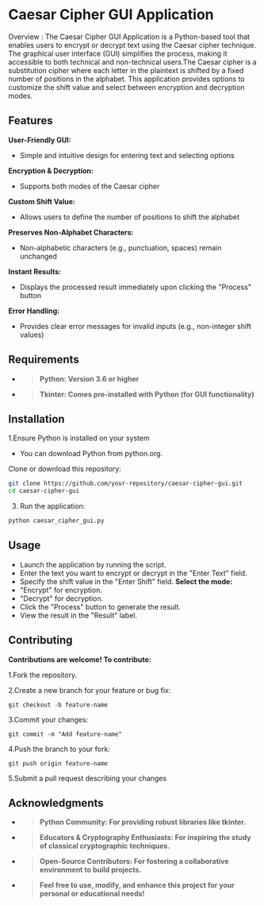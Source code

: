  # Caesar Cipher GUI Application

Overview : 
The Caesar Cipher GUI Application is a Python-based tool that enables users to encrypt or decrypt text using the Caesar cipher technique. The graphical user interface (GUI) simplifies the process, making it accessible to both technical and non-technical users.The Caesar cipher is a substitution cipher where each letter in the plaintext is shifted by a fixed number of positions in the alphabet. This application provides options to customize the shift value and select between encryption and decryption modes.

## Features
**User-Friendly GUI:**

  - Simple and intuitive design for entering text and selecting options

**Encryption & Decryption:**

  - Supports both modes of the Caesar cipher
    
**Custom Shift Value:**

  - Allows users to define the number of positions to shift the alphabet
    
**Preserves Non-Alphabet Characters:**

  - Non-alphabetic characters (e.g., punctuation, spaces) remain unchanged
    
**Instant Results:**

  - Displays the processed result immediately upon clicking the "Process" button
    
**Error Handling:**

  - Provides clear error messages for invalid inputs (e.g., non-integer shift values)
    
## Requirements

  - >**Python: Version 3.6 or higher**
  - >**Tkinter: Comes pre-installed with Python (for GUI functionality)**

## Installation

1.Ensure Python is installed on your system
    
  - You can download Python from python.org.
         
Clone or download this repository:
```bash
git clone https://github.com/your-repository/caesar-cipher-gui.git
cd caesar-cipher-gui
```

3. Run the application:
```bash
python caesar_cipher_gui.py
```
## Usage
 - Launch the application by running the script.
 - Enter the text you want to encrypt or decrypt in the "Enter Text" field. 
 - Specify the shift value in the "Enter Shift" field.
**Select the mode:**
 - "Encrypt" for encryption.
 - "Decrypt" for decryption.
 - Click the "Process" button to generate the result.
 - View the result in the "Result" label.

## Contributing
   **Contributions are welcome! To contribute:**

1.Fork the repository.

2.Create a new branch for your feature or bug fix:
```
git checkout -b feature-name
```
3.Commit your changes:
```
git commit -m "Add feature-name"
```
4.Push the branch to your fork:
```
git push origin feature-name
```
5.Submit a pull request describing your changes

## Acknowledgments

 - >**Python Community: For providing robust libraries like tkinter.**
 - >**Educators & Cryptography Enthusiasts: For inspiring the study of classical cryptographic techniques.**
 - >**Open-Source Contributors: For fostering a collaborative environment to build projects.**
 - >**Feel free to use, modify, and enhance this project for your personal or educational needs!**
